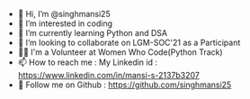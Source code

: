 - 👋 Hi, I’m @singhmansi25
- 👀 I’m interested in coding
- 🌱 I’m currently learning Python and DSA
- 💞️ I’m looking to collaborate on LGM-SOC'21 as a Participant
- 👩‍💻 I'm a Volunteer at Women Who Code(Python Track)
- 📫 How to reach me : My Linkedin id : https://www.linkedin.com/in/mansi-s-2137b3207
- 🤝 Follow me on Github : https://github.com/singhmansi25

<!---
singhmansi25/singhmansi25 is a ✨ special ✨ repository because its `README.md` (this file) appears on your GitHub profile.
You can click the Preview link to take a look at your changes.
--->

